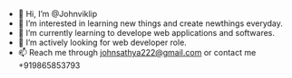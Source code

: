 - 👋 Hi, I’m @Johnviklip
- 👀 I’m interested in learning new things and create newthings everyday.
- 🌱 I’m currently learning to develope web applications and softwares.
- 💞️ I’m actively looking for web developer role.
- 📫 Reach me through johnsathya222@gmail.com or contact me +919865853793
<!---
Johnviklip/Johnviklip is a ✨ special ✨ repository because its `README.md` (this file) appears on your GitHub profile.
You can click the Preview link to take a look at your changes.
--->
